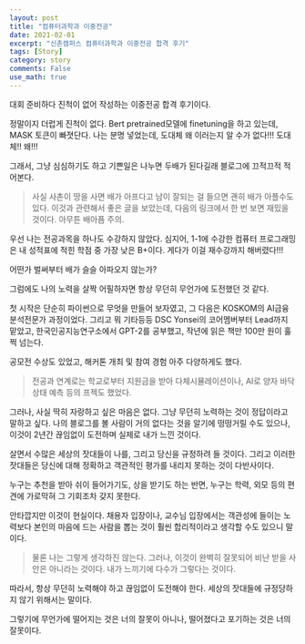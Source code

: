 ```yaml
---
layout: post
title: "컴퓨터과학과 이중전공"
date: 2021-02-01
excerpt: "신촌캠퍼스 컴퓨터과학과 이중전공 합격 후기"
tags: [Story]
category: story
comments: False
use_math: true
---
```


대회 준비하다 진척이 없어 작성하는 이중전공 합격 후기이다. 

정말이지 더럽게 진척이 없다. Bert pretrained모델에 finetuning을 하고 있는데, MASK 토큰이 빠졋단다.
나는 분명 넣었는데, 도대체 왜 이러는지 알 수가 없다!!! 도대체!! 왜!!!

그래서, 그냥 심심하기도 하고 기쁜일은 나누면 두배가 된다길래 블로그에 끄적끄적 적어본다.
> 사실 사촌이 땅을 사면 배가 아프다고 남이 잘되는 걸 들으면 괜히 배가 아플수도 있다. 이것과 관련해서 좋은 글을 보았는데, 다음의 링크에서 한 번 보면 재밌을 것이다. 아무튼 배아픔 주의.

우선 나는 전공과목을 하나도 수강하지 않았다.
심지어, 1-1에 수강한 컴퓨터 프로그래밍은 내 성적표에 적힌 학점 중 가장 낮은 B+이다. 게다가 이걸 재수강까지 해버렸다!!!

어떤가 벌써부터 배가 슬슬 아파오지 않는가?

그럼에도 나의 노력을 살짝 어필하자면 항상 무던히 무언가에 도전했던 것 같다. 

첫 시작은 단순히 파이썬으로 무엇을 만들어 보자였고, 그 다음은 KOSKOM의 AI금융분석전문가 과정이었다.
그리고 뭐 기타등등 DSC Yonsei의 코어멤버부터 Lead까지 맡았고, 한국인공지능연구소에서 GPT-2를 공부했고, 작년에 읽은 책만 100만 원이 훌쩍 넘는다.

공모전 수상도 있었고, 해커톤 개최 및 참여 경험 아주 다양하게도 했다.

> 전공과 연계로는 학교로부터 지원금을 받아 다체시뮬레이션이나, AI로 양자 바닥상태 예측 등의 프젝도 했었다.

그러나, 사실 딱히 자랑하고 싶은 마음은 없다. 그냥 무던히 노력하는 것이 정답이라고 말하고 싶다.
나의 블로그를 볼 사람이 거의 없다는 것을 알기에 떵떵거릴 수도 있으나, 이것이 2년간 끊임없이 도전하며 실제로 내가 느낀 것이다.

살면서 수많은 세상의 잣대들이 나를, 그리고 당신을 규정하려 들 것이다. 
그리고 이러한 잣대들은 당신에 대해 정확하고 객관적인 평가를 내리지 못하는 것이 다반사이다.

누구는 추천을 받아 쉬이 들어가기도, 상을 받기도 하는 반면, 누구는 학력, 외모 등의 편견에 가로막혀 그 기회조차 갖지 못한다.

안타깝지만 이것이 현실이다. 채용자 입장이나, 교수님 입장에서는 객관성에 들이는 노력보다 본인의 마음에 드는 사람을 뽑는 것이 훨씬 합리적이라고 생각할 수도 있으니 말이다.
> 물론 나는 그렇게 생각하진 않는다. 그러나, 이것이 완벽히 잘못되어 비난 받을 사안은 아니라는 것이다. 내가 느끼기에 다수가 그렇다는 것이다.

따라서, 항상 무던히 노력해야 하고 끊임없이 도전해야 한다. 세상의 잣대들에 규정당하지 않기 위해서는 말이다.

그렇기에 무언가에 떨어지는 것은 너의 잘못이 아니나, 떨어졌다고 포기하는 것은 너의 잘못이다.
